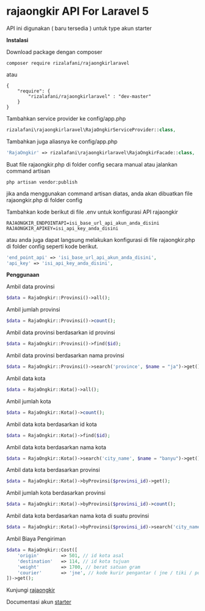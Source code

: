 # rajaongkir API For Laravel 5

API ini digunakan ( baru tersedia ) untuk type akun starter

**Instalasi**

Download package dengan composer
```
composer require rizalafani/rajaongkirlaravel
```
atau
```
{
	"require": {
		"rizalafani/rajaongkirlaravel" : "dev-master"
	}
}
```

Tambahkan service provider ke config/app.php
```php
rizalafani\rajaongkirlaravel\RajaOngkirServiceProvider::class,
```

Tambahkan juga aliasnya ke config/app.php
```php
'RajaOngkir' => rizalafani\rajaongkirlaravel\RajaOngkirFacade::class,
```

Buat file rajaongkir.php di folder config secara manual atau jalankan command artisan
```
php artisan vendor:publish
```
jika anda menggunakan command artisan diatas, anda akan dibuatkan file rajaongkir.php di folder config

Tambahkan kode berikut di file .env untuk konfigurasi API rajaongkir
```
RAJAONGKIR_ENDPOINTAPI=isi_base_url_api_akun_anda_disini
RAJAONGKIR_APIKEY=isi_api_key_anda_disini
```
atau anda juga dapat langsung melakukan konfigurasi di file rajaongkir.php di folder config seperti kode berikut.
```php
'end_point_api' => 'isi_base_url_api_akun_anda_disini',
'api_key' => 'isi_api_key_anda_disini',
```

**Penggunaan**

Ambil data provinsi
```php
$data = RajaOngkir::Provinsi()->all();
```

Ambil jumlah provinsi
```php
$data = RajaOngkir::Provinsi()->count();
```

Ambil data provinsi berdasarkan id provinsi
```php
$data = RajaOngkir::Provinsi()->find($id);
```

Ambil data provinsi berdasarkan nama provinsi
```php
$data = RajaOngkir::Provinsi()->search('province', $name = "ja")->get();
```

Ambil data kota
```php
$data = RajaOngkir::Kota()->all();
```

Ambil jumlah kota
```php
$data = RajaOngkir::Kota()->count();
```

Ambil data kota berdasarkan id kota
```php
$data = RajaOngkir::Kota()->find($id);
```

Ambil data kota berdasarkan nama kota
```php
$data = RajaOngkir::Kota()->search('city_name', $name = "banyu")->get();
```

Ambil data kota berdasarkan provinsi
```php
$data = RajaOngkir::Kota()->byProvinsi($provinsi_id)->get();
```

Ambil jumlah kota berdasarkan provinsi
```php
$data = RajaOngkir::Kota()->byProvinsi($provinsi_id)->count();
```

Ambil data kota berdasarkan nama kota di suatu provinsi
```php
$data = RajaOngkir::Kota()->byProvinsi($provinsi_id)->search('city_name', $name)->get();
```

Ambil Biaya Pengiriman
```php
$data = RajaOngkir::Cost([
	'origin' 		=> 501, // id kota asal
	'destination' 	=> 114, // id kota tujuan
	'weight' 		=> 1700, // berat satuan gram
	'courier' 		=> 'jne', // kode kurir pengantar ( jne / tiki / pos )
])->get();
```


Kunjungi [rajaongkir](http://rajaongkir.com/)

Documentasi akun [starter](http://rajaongkir.com/dokumentasi/starter)
